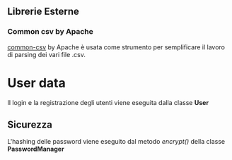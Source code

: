 ## Librerie Esterne
### Common csv by Apache

[common-csv](https://commons.apache.org/proper/commons-csv/) by Apache è usata come strumento per semplificare il lavoro di parsing dei vari file .csv.

# User data
Il login e la registrazione degli utenti viene eseguita dalla classe **User**

## Sicurezza
L'hashing delle password viene eseguito dal metodo _encrypt()_ della classe **PasswordManager**

